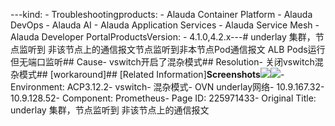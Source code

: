 ---kind:   - Troubleshootingproducts:    - Alauda Container Platform   - Alauda DevOps   - Alauda AI   - Alauda Application Services   - Alauda Service Mesh   - Alauda Developer PortalProductsVersion:   - 4.1.0,4.2.x---<!-- A type of document that involves encountering a fault, diag...it, performing root cause analysis, and providing solutions. --># underlay 集群，节点监听到 非该节点上的通信报文节点监听到非本节点Pod通信报文 ALB Pods运行但无端口监听## Cause- vswitch开启了混杂模式## Resolution- 关闭vswitch混杂模式## [workaround]## [Related Information]**Screenshots**![](assets/underlay-ji-qun-jie-dian-jian-ting-dao-fei-gai-jie-dian-shang-de-tong-xin-bao-we/image-2024-8-9_17-41-38.png)![](assets/underlay-ji-qun-jie-dian-jian-ting-dao-fei-gai-jie-dian-shang-de-tong-xin-bao-we/image-2024-8-9_17-42-8.png)- Environment: ACP3.12.2- vswitch- 混杂模式- OVN underlay网络- 10.9.167.32- 10.9.128.52- Component: Prometheus- Page ID: 225971433- Original Title: underlay 集群，节点监听到 非该节点上的通信报文